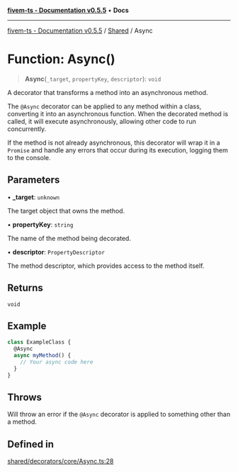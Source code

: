 [**fivem-ts - Documentation v0.5.5**](../../../README.md) • **Docs**

***

[fivem-ts - Documentation v0.5.5](../../../README.md) / [Shared](../README.md) / Async

# Function: Async()

> **Async**(`_target`, `propertyKey`, `descriptor`): `void`

A decorator that transforms a method into an asynchronous method.

The `@Async` decorator can be applied to any method within a class, converting it into an
asynchronous function. When the decorated method is called, it will execute asynchronously,
allowing other code to run concurrently.

If the method is not already asynchronous, this decorator will wrap it in a `Promise` and
handle any errors that occur during its execution, logging them to the console.

## Parameters

• **\_target**: `unknown`

The target object that owns the method.

• **propertyKey**: `string`

The name of the method being decorated.

• **descriptor**: `PropertyDescriptor`

The method descriptor, which provides access to the method itself.

## Returns

`void`

## Example

```ts
class ExampleClass {
  @Async
  async myMethod() {
    // Your async code here
  }
}
```

## Throws

Will throw an error if the `@Async` decorator is applied to something other than a method.

## Defined in

[shared/decorators/core/Async.ts:28](https://github.com/Purpose-Dev/fivem-ts/blob/main/src/shared/decorators/core/Async.ts#L28)
